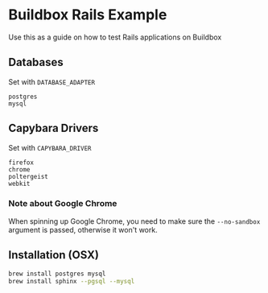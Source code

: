 # Buildbox Rails Example


Use this as a guide on how to test Rails applications on Buildbox

## Databases

Set with `DATABASE_ADAPTER`

```
postgres
mysql
```

## Capybara Drivers

Set with `CAPYBARA_DRIVER`

```
firefox
chrome
poltergeist
webkit
```

### Note about Google Chrome

When spinning up Google Chrome, you need to make sure the `--no-sandbox` argument is passed, otherwise it won't work.

## Installation (OSX)

```bash
brew install postgres mysql
brew install sphinx --pgsql --mysql
```
